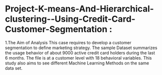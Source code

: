 # Project-K-means-And-Hierarchical-clustering--Using-Credit-Card-Customer-Segmentation : 
1.The Aim of Analysis
This case requires to develop a customer segmentation to define marketing strategy. The sample Dataset summarizes the usage behavior of about 9000 active credit card holders during the last 6 months. 
The file is at a customer level with 18 behavioral variables. This study also aims to see different Machine Learning Methods on the same data set.
